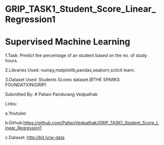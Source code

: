 # GRIP_TASK1_Student_Score_Linear_Regression1

# Supervised Machine Learning

1.Task: Predict the percentage of an student based on the no. of study hours.

2.Libraries Used: numpy,matplotilb,pandas,seaborn,sclicit learn.

3.Dataset Used: Students Scores dataset.@THE SPARKS FOUNDATION(GRIP)

Submitted By: # Pallavi Pandurang Vedpathak

Links:

a.Youtube:

b.Github:https://github.com/PallaviVedpathak/GRIP_TASK1_Student_Score_Linear_Regression1

c.Dataset: http://bit.ly/w-data
